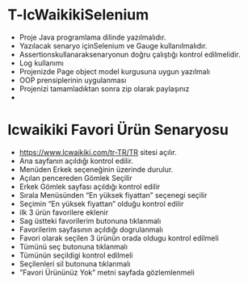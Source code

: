# T-lcWaikikiSelenium

- Proje Java programlama dilinde yazılmalıdır.
- Yazılacak senaryo içinSelenium ve Gauge kullanılmalıdır.
- Assertionskullanaraksenaryonun doğru çalıştığı kontrol edilmelidir.
- Log kullanımı
- Projenizde Page object model kurgusuna uygun yazılmalı
- OOP prensiplerinin uygulanması
- Projenizi tamamladıktan sonra zip olarak paylaşınız
- 
# lcwaikiki Favori Ürün Senaryosu

- https://www.lcwaikiki.com/tr-TR/TR sitesi açılır.
- Ana sayfanın açıldığı kontrol edilir.
- Menüden Erkek seçeneğinin üzerinde durulur.
- Açılan pencereden Gömlek Seçilir
- Erkek Gömlek sayfası açıldığı kontrol edilir
- Sırala Menüsünden “En yüksek fiyattan” seçenegi seçilir
- Seçimin “En yüksek fiyattan” olduğu kontrol edilir
- ilk 3 ürün favorilere eklenir
- Sag üstteki favorilerim butonuna tıklanmalı
- Favorilerim sayfasının açıldığı dogrulanmalı
- Favori olarak seçilen 3 ürünün orada oldugu kontrol edilmeli
- Tümünü seç butonuna tıklanmalı
- Tümünün seçildigi kontrol edilmeli
- Seçilenleri sil butonuna tıklanmalı
- ”Favori Ürününüz Yok” metni sayfada gözlemlenmeli

